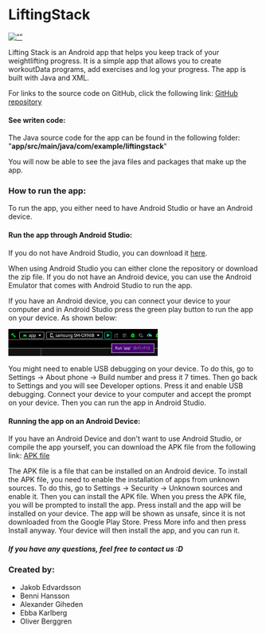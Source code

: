 # LiftingStack
[<img src="https://github.githubassets.com/images/modules/logos_page/GitHub-Logo.png" alt= “” width="300">](https://github.com/JakobEdvardsson/LiftingStack)

Lifting Stack is an Android app that helps you keep track of your weightlifting progress. It is a simple app that allows you to create workoutData programs, add exercises and log your progress. The app is built with Java and XML.

For links to the source code on GitHub, click the following link: [GitHub repository](https://github.com/JakobEdvardsson/LiftingStack)

#### See writen code:

The Java source code for the app can be found in the following folder: "**app/src/main/java/com/example/liftingstack**"

You will now be able to see the java files and packages that make up the app.


### How to run the app:
To run the app, you either need to have Android Studio or have an Android device.

#### Run the app through Android Studio:


If you do not have Android Studio, you can download it [here](https://developer.android.com/studio).

When using Android Studio you can either clone the repository or download the zip file. If you do not have an Android device, you can use the Android Emulator that comes with Android Studio to run the app.

If you have an Android device, you can connect your device to your computer and in Android Studio press the green play button to run the app on your device. As shown below:

<img src="images/RunApp.png" alt= “” width="300">

You might need to enable USB debugging on your device. To do this, go to Settings -> About phone -> Build number and press it 7 times. Then go back to Settings and you will see Developer options. Press it and enable USB debugging.
Connect your device to your computer and accept the prompt on your device. Then you can run the app in Android Studio.

#### Running the app on an Android Device:

If you have an Android Device and don't want to use Android Studio, or compile the app yourself,
you can download the APK file from the following link: [APK file](https://www.mediafire.com/file/fa05xex1zwjpe20/LiftingStack.apk/file)

The APK file is a file that can be installed on an Android device. To install the APK file, you need to enable the installation of apps from unknown sources.
To do this, go to Settings -> Security -> Unknown sources and enable it. Then you can install the APK file.
When you press the APK file, you will be prompted to install the app. Press install and the app will be installed on your device.
The app will be shown as unsafe, since it is not downloaded from the Google Play Store. Press More info and then press Install anyway.
Your device will then install the app, and you can run it.

##### If you have any questions, feel free to contact us :D
### Created by:
- Jakob Edvardsson
- Benni Hansson
- Alexander Giheden
- Ebba Karlberg
- Oliver Berggren

